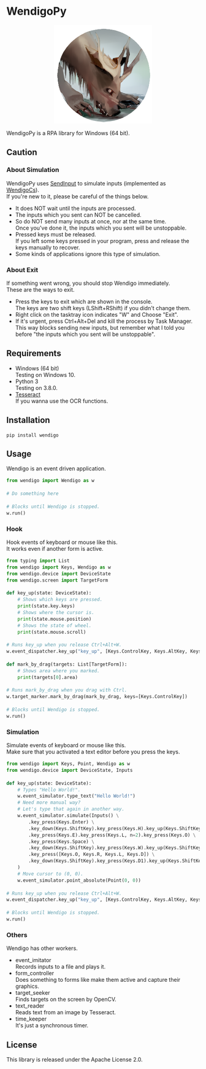 # WendigoPy
<p align="center">
  <img src="https://raw.githubusercontent.com/medmsyk/wendigopy/master/img/logo.png" alt="Wendigo"/>
</p>

WendigoPy is a RPA library for Windows (64 bit).  

## Caution

### About Simulation
WendigoPy uses [SendInput](https://docs.microsoft.com/en-us/windows/win32/api/winuser/nf-winuser-sendinput) to simulate inputs (implemented as [WendigoCs](https://github.com/medmsyk/wendigocs)).  
If you're new to it, please be careful of the things below.  

* It does NOT wait until the inputs are processed.  
* The inputs which you sent can NOT be cancelled.  
* So do NOT send many inputs at once, nor at the same time.  
Once you've done it, the inputs which you sent will be unstoppable.  
* Pressed keys must be released.  
If you left some keys pressed in your program, press and release the keys manually to recover.  
* Some kinds of applications ignore this type of simulation.  

### About Exit
If something went wrong, you should stop Wendigo immediately.  
These are the ways to exit.  

* Press the keys to exit which are shown in the console.  
The keys are two shift keys (LShift+RShift) if you didn't change them.  
* Right click on the tasktray icon indicates "W" and Choose "Exit".  
* If it's urgent, press Ctrl+Alt+Del and kill the process by Task Manager.  
This way blocks sending new inputs, but remember what I told you before "the inputs which you sent will be unstoppable".

## Requirements
* Windows (64 bit)  
Testing on Windows 10.  
* Python 3  
Testing on 3.8.0.  
* [Tesseract](https://github.com/tesseract-ocr/tesseract)  
If you wanna use the OCR functions.  

## Installation
```
pip install wendigo
```

## Usage
Wendigo is an event driven application.  
```python
from wendigo import Wendigo as w

# Do something here

# Blocks until Wendigo is stopped.
w.run()
```

### Hook
Hook events of keyboard or mouse like this.  
It works even if another form is active.  
```python
from typing import List
from wendigo import Keys, Wendigo as w
from wendigo.device import DeviceState
from wendigo.screen import TargetForm

def key_up(state: DeviceState):
    # Shows which keys are pressed.
    print(state.key.keys)
    # Shows where the cursor is.
    print(state.mouse.position)
    # Shows the state of wheel.
    print(state.mouse.scroll)

# Runs key_up when you release Ctrl+Alt+W.
w.event_dispatcher.key_up("key_up", [Keys.ControlKey, Keys.AltKey, Keys.W], key_up)

def mark_by_drag(targets: List[TargetForm]):
    # Shows area where you marked.
    print(targets[0].area)

# Runs mark_by_drag when you drag with Ctrl.
w.target_marker.mark_by_drag(mark_by_drag, keys=[Keys.ControlKey])

# Blocks until Wendigo is stopped.
w.run()
```

### Simulation
Simulate events of keyboard or mouse like this.  
Make sure that you activated a text editor before you press the keys.  
```python
from wendigo import Keys, Point, Wendigo as w
from wendigo.device import DeviceState, Inputs

def key_up(state: DeviceState):
    # Types "Hello World!".
    w.event_simulator.type_text("Hello World!")
    # Need more manual way?
    # Let's type that again in another way.
    w.event_simulator.simulate(Inputs() \
        .key_press(Keys.Enter) \
        .key_down(Keys.ShiftKey).key_press(Keys.H).key_up(Keys.ShiftKey) \
        .key_press(Keys.E).key_press(Keys.L, n=2).key_press(Keys.O) \
        .key_press(Keys.Space) \
        .key_down(Keys.ShiftKey).key_press(Keys.W).key_up(Keys.ShiftKey) \
        .key_press([Keys.O, Keys.R, Keys.L, Keys.D]) \
        .key_down(Keys.ShiftKey).key_press(Keys.D1).key_up(Keys.ShiftKey)
    )
    # Move cursor to (0, 0).
    w.event_simulator.point_absolute(Point(0, 0))

# Runs key_up when you release Ctrl+Alt+W.
w.event_dispatcher.key_up("key_up", [Keys.ControlKey, Keys.AltKey, Keys.W], key_up)

# Blocks until Wendigo is stopped.
w.run()
```

### Others
Wendigo has other workers.  

* event_imitator  
Records inputs to a file and plays it.  
* form_controller  
Does something to forms like make them active and capture their graphics.  
* target_seeker  
Finds targets on the screen by OpenCV.  
* text_reader  
Reads text from an image by Tesseract.  
* time_keeper  
It's just a synchronous timer.  

## License
This library is released under the Apache License 2.0.